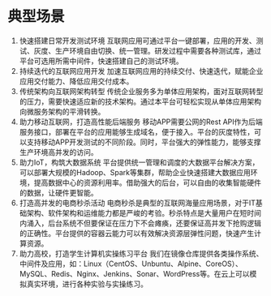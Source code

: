 # 典型场景

1. 快速搭建日常开发测试环境
互联网应用可通过平台一键部署，应用的开发、测试、灰度、生产环境自由切换、统一管理。研发过程中需要各种测试库，通过平台可选用所需中间件，快速搭建自己的测试环境。
2. 持续迭代的互联网应用开发
加速互联网应用的持续交付、快速迭代，赋能企业应用交付能力、降低应用交付成本。
3. 传统架构向互联网架构转型 
传统企业服务多为单体应用架构，面对互联网转型的压力，需要快速适应新的技术架构。通过本平台可轻松实现从单体应用架构向微服务架构的平滑转换。
4. 助力移动互联网，打造高性能后端服务
移动APP需要公网的Rest API作为后端服务接口，部署在平台的应用能够生成域名，便于接入。平台的灰度特性，可以支持移动APP开发测试的不同阶段。同时，平台强大的弹性能力，能够支撑生产环境高并发的访问。
5. 助力IoT，构筑大数据系统
平台提供统一管理和调度的大数据平台解决方案，可以部署大规模的Hadoop、Spark等集群，帮助企业快速搭建大数据应用环境，提高数据中心的资源利用率。借助强大的后台，可以自由的收集智能硬件的数据，让硬件更智能。
6. 打造高并发的电商秒杀活动
电商秒杀是典型的互联网海量应用场景，对于IT基础架构、软件架构和运维能力都是严峻的考验。秒杀特点是大量用户在短时间内涌入，后台系统不但要保证在压力下不会瘫痪，还要保证高并发下抢购逻辑的正确性。平台提供的容器云能力可以有效解决资源层弹性问题，快速产生计算资源。 
7. 助力高校，打造学生计算机实操练习平台
我们在镜像仓库提供各类操作系统、中间件及应用，如：Linux（CentOS、Unbuntu、Alpine、CoreOS）、MySQL、Redis、Nginx、Jenkins、Sonar、WordPress等。在云上可以模拟真实环境，进行各种实验与实操练习。
